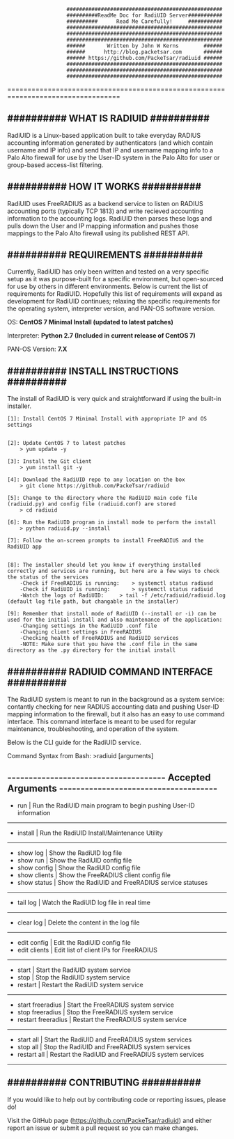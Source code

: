                        ##################################################
                       ##########ReadMe Doc for RadiUID Server###########
                       ##########      Read Me Carefully!     ###########
                       ##################################################
                       ##################################################
                       ##################################################
                       ######       Written by John W Kerns        ######
                       ######      http://blog.packetsar.com       ######
                       ###### https://github.com/PackeTsar/radiuid ######
                       ##################################################
                       ##################################################
                       ##################################################
==================================================================================


##########   WHAT IS RADIUID   ##########
-----------------------------------------

RadiUID is a Linux-based application built to take everyday RADIUS accounting information generated by authenticators (and which contain username and IP info) and send that IP and username mapping info to a Palo Alto firewall for use by the User-ID system in the Palo Alto for user or group-based access-list filtering. 


##########   HOW IT WORKS   ##########
--------------------------------------

RadiUID uses FreeRADIUS as a backend service to listen on RADIUS accounting ports (typically TCP 1813) and write recieved accounting information to the accounting logs. RadiUID then parses these logs and pulls down the User and IP mapping information and pushes those mappings to the Palo Alto firewall using its published REST API.


##########   REQUIREMENTS   ##########
--------------------------------------

Currently, RadiUID has only been written and tested on a very specific setup as it was purpose-built for a specific environment, but open-sourced for use by others in different environments. Below is current the list of requirements for RadiUID. Hopefully this list of requirements will expand as development for RadiUID continues; relaxing the specific requirements for the operating system, interpreter version, and PAN-OS software version.

OS:			**CentOS 7 Minimal Install (updated to latest patches)**

Interpreter:		**Python 2.7 (Included in current release of CentOS 7)**

PAN-OS Version:		**7.X**


##########   INSTALL INSTRUCTIONS   ##########
----------------------------------------------

The install of RadiUID is very quick and straightforward if using the built-in installer.

	[1]: Install CentOS 7 Minimal Install with appropriate IP and OS settings


	[2]: Update CentOS 7 to latest patches
		> yum update -y

	[3]: Install the Git client
		> yum install git -y

	[4]: Download the RadiUID repo to any location on the box
		> git clone https://github.com/PackeTsar/radiuid

	[5]: Change to the directory where the RadiUID main code file (radiuid.py) and config file (radiuid.conf) are stored
		> cd radiuid

	[6]: Run the RadiUID program in install mode to perform the install
		> python radiuid.py --install

	[7]: Follow the on-screen prompts to install FreeRADIUS and the RadiUID app


	[8]: The installer should let you know if everything installed correctly and services are running, but here are a few ways to check the status of the services
		-Check if FreeRADIUS is running:	> systemctl status radiusd
		-Check if RadiUID is running:		> systemctl status radiuid
		-Watch the logs of RadiUID:		> tail -f /etc/radiuid/radiuid.log    (default log file path, but changable in the installer)

	[9]: Remember that install mode of RadiUID (--install or -i) can be used for the initial install and also maintenance of the application:
		-Changing settings in the RadiUID .conf file
		-Changing client settings in FreeRADIUS
		-Checking health of FreeRADIUS and RadiUID services
		-NOTE: Make sure that you have the .conf file in the same directory as the .py directory for the initial install


##########   RADIUID COMMAND INTERFACE   ##########
----------------------------------------------

The RadiUID system is meant to run in the background as a system service: contantly checking for new RADIUS accounting data and pushing User-ID mapping information to the firewall, but it also has an easy to use command interface. This command interface is meant to be used for regular maintenance, troubleshooting, and operation of the system.

Below is the CLI guide for the RadiUID service.

Command Syntax from Bash:
	>radiuid [arguments]

------------------------------------- Accepted Arguments -------------------------------------
----------------------------------------------------------------------------------------------
 - run                 |     Run the RadiUID main program to begin pushing User-ID information
----------------------------------------------------------------------------------------------

 - install             |     Run the RadiUID Install/Maintenance Utility
----------------------------------------------------------------------------------------------

 - show log            |     Show the RadiUID log file
 - show run            |     Show the RadiUID config file
 - show config         |     Show the RadiUID config file
 - show clients        |     Show the FreeRADIUS client config file
 - show status         |     Show the RadiUID and FreeRADIUS service statuses
----------------------------------------------------------------------------------------------

 - tail log            |     Watch the RadiUID log file in real time
----------------------------------------------------------------------------------------------

 - clear log           |     Delete the content in the log file
----------------------------------------------------------------------------------------------

 - edit config         |     Edit the RadiUID config file
 - edit clients        |     Edit list of client IPs for FreeRADIUS
----------------------------------------------------------------------------------------------

 - start               |     Start the RadiUID system service
 - stop                |     Stop the RadiUID system service
 - restart             |     Restart the RadiUID system service
----------------------------------------------------------------------------------------------

 - start freeradius    |     Start the FreeRADIUS system service
 - stop freeradius     |     Stop the FreeRADIUS system service
 - restart freeradius  |     Restart the FreeRADIUS system service
----------------------------------------------------------------------------------------------

 - start all           |     Start the RadiUID and FreeRADIUS system services
 - stop all            |     Stop the RadiUID and FreeRADIUS system services
 - restart all         |     Restart the RadiUID and FreeRADIUS system services
----------------------------------------------------------------------------------------------






##########   CONTRIBUTING   ##########
--------------------------------------

If you would like to help out by contributing code or reporting issues, please do!

Visit the GitHub page (https://github.com/PackeTsar/radiuid) and either report an issue or submit a pull request so you can make changes.

